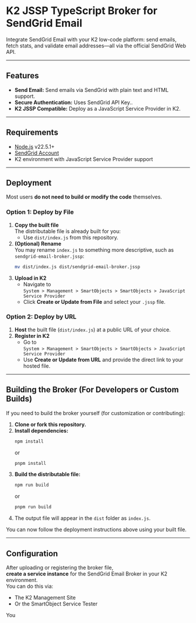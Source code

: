 # K2 JSSP TypeScript Broker for SendGrid Email

Integrate SendGrid Email with your K2 low-code platform: send emails, fetch stats, and validate email addresses—all via the official SendGrid Web API.

---

## Features

- **Send Email:** Send emails via SendGrid with plain text and HTML support.
- **Secure Authentication:** Uses SendGrid API Key..
- **K2 JSSP Compatible:** Deploy as a JavaScript Service Provider in K2.

---

## Requirements

- [Node.js](https://nodejs.org/) v22.5.1+
- [SendGrid Account](https://signup.sendgrid.com/)
- K2 environment with JavaScript Service Provider support

---

## Deployment

Most users **do not need to build or modify the code** themselves.

### Option 1: Deploy by File

1. **Copy the built file**  
   The distributable file is already built for you:  
   - Use `dist/index.js` from this repository.
2. **(Optional) Rename**  
   You may rename `index.js` to something more descriptive, such as `sendgrid-email-broker.jssp`:
   ```bash
   mv dist/index.js dist/sendgrid-email-broker.jssp
   ```
3. **Upload in K2**  
   - Navigate to  
     `System > Management > SmartObjects > SmartObjects > JavaScript Service Provider`
   - Click **Create or Update from File** and select your `.jssp` file.

### Option 2: Deploy by URL

1. **Host** the built file (`dist/index.js`) at a public URL of your choice.
2. **Register in K2**  
   - Go to  
     `System > Management > SmartObjects > SmartObjects > JavaScript Service Provider`
   - Use **Create or Update from URL** and provide the direct link to your hosted file.

---

## Building the Broker (For Developers or Custom Builds)

If you need to build the broker yourself (for customization or contributing):

1. **Clone or fork this repository.**
2. **Install dependencies:**
    ```bash
    npm install
    ```
    or
    ```bash
    pnpm install
    ```
3. **Build the distributable file:**
    ```bash
    npm run build
    ```
    or
    ```bash
    pnpm run build
    ```
4. The output file will appear in the `dist` folder as `index.js`.

You can now follow the deployment instructions above using your built file.

---

## Configuration

After uploading or registering the broker file,  
**create a service instance** for the SendGrid Email Broker in your K2 environment.  
You can do this via:
- The K2 Management Site  
- Or the SmartObject Service Tester

You
